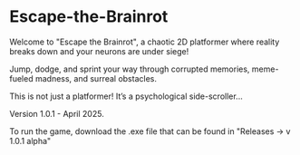 # Escape-the-Brainrot
Welcome to "Escape the Brainrot", a chaotic 2D platformer where reality breaks down and your neurons are under siege!

Jump, dodge, and sprint your way through corrupted memories, meme-fueled madness, and surreal obstacles. 

This is not just a platformer! It’s a psychological side-scroller...

Version 1.0.1 - April 2025.

To run the game, download the .exe file that can be found in "Releases -> v 1.0.1 alpha"
